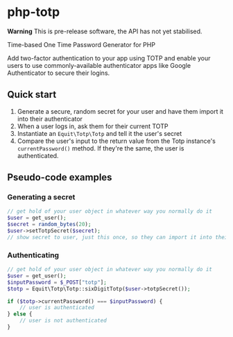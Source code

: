 # php-totp

**Warning** This is pre-release software, the API has not yet stabilised.

Time-based One Time Password Generator for PHP

Add two-factor authentication to your app using TOTP and enable your users to use
commonly-available authenticator apps like Google Authenticator to secure their
logins.

## Quick start

1. Generate a secure, random secret for your user and have them import it into their
   authenticator
2. When a user logs in, ask them for their current TOTP
3. Instantiate an `Equit\Totp\Totp` and tell it the user's secret
4. Compare the user's input to the return value from the Totp instance's `currentPassword()`
   method. If they're the same, the user is authenticated.

## Pseudo-code examples

### Generating a secret
````php
// get hold of your user object in whatever way you normally do it
$user = get_user();
$secret = random_bytes(20);
$user->setTotpSecret($secret);
// show secret to user, just this once, so they can import it into their authetnicator app
````

### Authenticating
````php
// get hold of your user object in whatever way you normally do it
$user = get_user();
$inputPassword = $_POST["totp"];
$totp = Equit\Totp\Totp::sixDigitTotp($user->totpSecret());

if ($totp->currentPassword() === $inputPassword) {
    // user is authenticated
} else {
    // user is not authenticated
}
````
